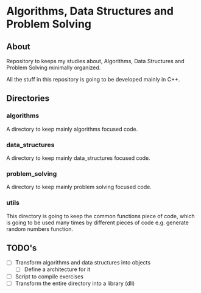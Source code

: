# Algorithms, Data Structures and Problem Solving

## About

Repository to keeps my studies about, Algorithms, Data Structures and Problem Solving minimally organized.

All the stuff in this repository is going to be developed mainly in C++.

## Directories

### algorithms

A directory to keep mainly algorithms focused code.

### data_structures 

A directory to keep mainly data_structures focused code.

### problem_solving

A directory to keep mainly problem solving focused code.

### utils

This directory is going to keep the common functions piece of code, which is going to be used many times by different pieces of code e.g. generate random numbers function.

## TODO's

- [ ] Transform algorithms and data structures into objects
    - [ ] Define a architecture for it
- [ ] Script to compile exercises
- [ ] Transform the entire directory into a library (dll)